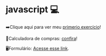 # javascript 💻

<p>➡️Clique aqui para ver meu <a href="https://suzanadossantos.github.io/javascript/calculadora-idade/">primerio exercício</a>!</p>
<p>🛒Calculadora de compras: <a href="https://suzanadossantos.github.io/javascript/calculando-compras/">confira</a>!</p>
<p>🖥️Formulário: <a href="https://suzanadossantos.github.io/javascript/formulario/">Acesse esse link</a>.</p>
